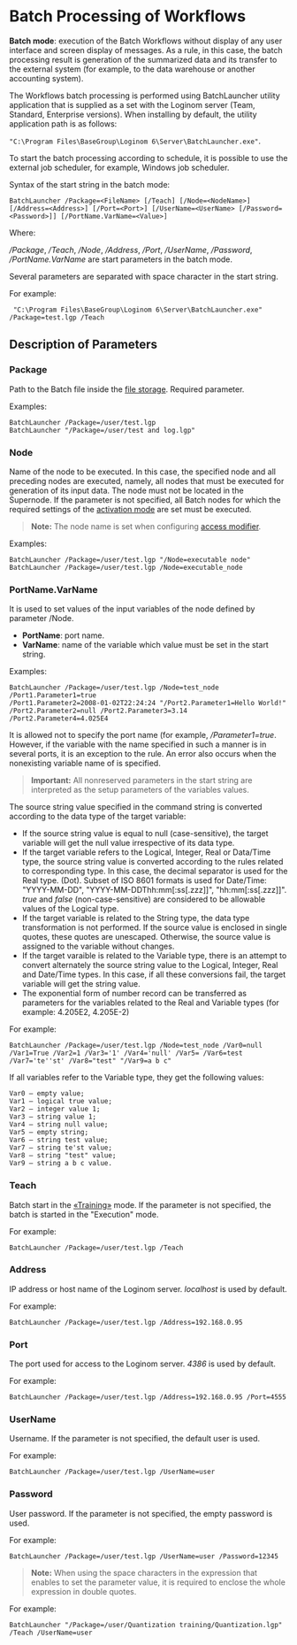 # Batch Processing of Workflows

**Batch mode**: execution of the Batch Workflows without display of any user interface and screen display of messages. As a rule, in this case, the batch processing result is generation of the summarized data and its transfer to the external system (for example, to the data warehouse or another accounting system).

The Workflows batch processing is performed using BatchLauncher utility application that is supplied as a set with the Loginom server (Team, Standard, Enterprise versions). When installing by default, the utility application path is as follows:

`"C:\Program Files\BaseGroup\Loginom 6\Server\BatchLauncher.exe"`.

To start the batch processing according to schedule, it is possible to use the external job scheduler, for example, Windows job scheduler.

Syntax of the start string in the batch mode:

```batch
BatchLauncher /Package=<FileName> [/Teach] [/Node=<NodeName>] [/Address=<Address>] [/Port=<Port>] [/UserName=<UserName> [/Password=<Password>]] [/PortName.VarName=<Value>]
```

Where:

*/Package*, */Teach*, */Node*, */Address*, */Port*, */UserName*, */Password*, */PortName.VarName* are start parameters in the batch mode.

Several parameters are separated with space character in the start string.

For example:

```batch
 "C:\Program Files\BaseGroup\Loginom 6\Server\BatchLauncher.exe" /Package=test.lgp /Teach
```

## Description of Parameters

### Package

Path to the Batch file inside the [file storage](..\location_user_files.md). Required parameter.

Examples:

```batch
BatchLauncher /Package=/user/test.lgp
BatchLauncher "/Package=/user/test and log.lgp"
```

### Node

Name of the node to be executed. In this case, the specified node and all preceding nodes are executed, namely, all nodes that must be executed for generation of its input data. The node must not be located in the Supernode. If the parameter is not specified, all Batch nodes for which the required settings of the [activation mode](./setting-batch-processing-mode.md) are set must be executed.

> **Note:** The node name is set when configuring [access modifier](./access-modifier.md).

Examples:

```batch
BatchLauncher /Package=/user/test.lgp "/Node=executable node"
BatchLauncher /Package=/user/test.lgp /Node=executable_node
```

### PortName.VarName

It is used to set values of the input variables of the node defined by parameter /Node.

* **PortName**: port name.
* **VarName**: name of the variable which value must be set in the start string.

Examples:

```batch
BatchLauncher /Package=/user/test.lgp /Node=test_node /Port1.Parameter1=true
/Port1.Parameter2=2008-01-02T22:24:24 "/Port2.Parameter1=Hello World!" /Port2.Parameter2=null /Port2.Parameter3=3.14 /Port2.Parameter4=4.025E4
```

It is allowed not to specify the port name (for example, */Parameter1=true*. However, if the variable with the name specified in such a manner is in several ports, it is an exception to the rule. An error also occurs when the nonexisting variable name of is specified.

> **Important:** All nonreserved parameters in the start string are interpreted as the setup parameters of the variables values.

The source string value specified in the command string is converted according to the data type of the target variable:

* If the source string value is equal to null (case-sensitive), the target variable will get the null value irrespective of its data type.
* If the target variable refers to the Logical, Integer, Real or Data/Time type, the source string value is converted according to the rules related to corresponding type. In this case, the decimal separator is used for the Real type. (Dot). Subset of ISO 8601 formats is used for Date/Time: "YYYY-MM-DD", "YYYY-MM-DDThh:mm[:ss[.zzz]]", "hh:mm[:ss[.zzz]]". *true* and *false* (non-case-sensitive) are considered to be allowable values of the Logical type.
* If the target variable is related to the String type, the data type transformation is not performed. If the source value is enclosed in single quotes, these quotes are unescaped. Otherwise, the source value is assigned to the variable without changes.
* If the target varaible is related to the Variable type, there is an attempt to convert alternately the source string value to the Logical, Integer, Real and Date/Time types. In this case, if all these conversions fail, the target variable will get the string value.
* The exponential form of number record can be transferred as parameters for the variables related to the Real and Variable types (for example: 4.205E2, 4.205E-2)

For example:

```batch
BatchLauncher /Package=/user/test.lgp /Node=test_node /Var0=null /Var1=True /Var2=1 /Var3='1' /Var4='null' /Var5= /Var6=test /Var7='te''st' /Var8="test" "/Var9=a b c"
```

If all variables refer to the Variable type, they get the following values:

```batch
Var0 — empty value;
Var1 — logical true value;
Var2 — integer value 1;
Var3 — string value 1;
Var4 — string null value;
Var5 — empty string;
Var6 — string test value;
Var7 — string te'st value;
Var8 — string "test" value;
Var9 — string a b c value.
```

### Teach

Batch start in the [«Training»](https://wiki.loginom.ru/articles/training.html) mode. If the parameter is not specified, the batch is started in the "Execution" mode.

For example:

```batch
BatchLauncher /Package=/user/test.lgp /Teach
```

### Address

IP address or host name of the Loginom server. *localhost* is used by default.

For example:

```batch
BatchLauncher /Package=/user/test.lgp /Address=192.168.0.95
```

### Port

The port used for access to the Loginom server. *4386* is used by default.

For example:

```batch
BatchLauncher /Package=/user/test.lgp /Address=192.168.0.95 /Port=4555
```

### UserName

Username. If the parameter is not specified, the default user is used.

For example:

```batch
BatchLauncher /Package=/user/test.lgp /UserName=user
```

### Password

User password. If the parameter is not specified, the empty password is used.

For example:

```batch
BatchLauncher /Package=/user/test.lgp /UserName=user /Password=12345
```

> **Note:** When using the space characters in the expression that enables to set the parameter value, it is required to enclose the whole expression in double quotes.

For example:

```batch
BatchLauncher "/Package=/user/Quantization training/Quantization.lgp" /Teach /UserName=user
```
